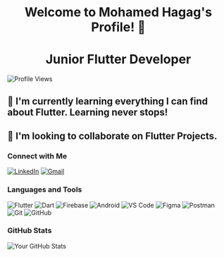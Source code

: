 <h1 align="center">Welcome to Mohamed Hagag's Profile! 👋</h1>

<h1 align="center">Junior Flutter Developer</h1>

![Profile Views](https://komarev.com/ghpvc/?username=Mohamed-7agag&color=blue)

## 🌱 I'm currently learning everything I can find about Flutter. Learning never stops!
## 👮 I'm looking to collaborate on Flutter Projects.

### Connect with Me
[![LinkedIn](https://img.shields.io/badge/-LinkedIn-blue)](https://linkedin.com/in/mohamed-hagag-ba9697223)
[![Gmail](https://img.shields.io/badge/-Gmail-red)](mailto:mh169824@gmail.com)

### Languages and Tools
![Flutter](https://img.shields.io/badge/Flutter-blue?logo=flutter)
![Dart](https://img.shields.io/badge/Dart-0175C2?logo=dart)
![Firebase](https://img.shields.io/badge/Firebase-ffca28?logo=firebase)
![Android](https://img.shields.io/badge/Android-3DDC84?logo=android)
![VS Code](https://img.shields.io/badge/VS%20Code-0078d7?logo=visual-studio-code)
![Figma](https://img.shields.io/badge/Figma-1ABC9C?logo=figma)
![Postman](https://img.shields.io/badge/Postman-FF6C37?logo=postman)
![Git](https://img.shields.io/badge/Git-181717?logo=git)
![GitHub](https://img.shields.io/badge/GitHub-181717?logo=github)

### GitHub Stats
![Your GitHub Stats](https://github-readme-stats.vercel.app/api?username=Mohamed-7agag&show_icons=true&theme=radical)

